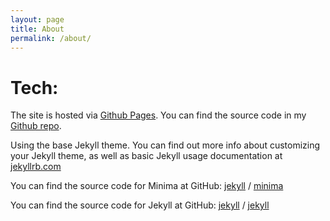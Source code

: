```yaml
---
layout: page
title: About
permalink: /about/
---
```


# Tech:
The site is hosted via [Github Pages](https://pages.github.com/).
You can find the source code in my [Github repo](https://github.com/Stokkie64/stokkie64.github.io). 

Using the base Jekyll theme. You can find out more info about customizing your Jekyll theme, as well as basic Jekyll usage documentation at [jekyllrb.com](https://jekyllrb.com/)

You can find the source code for Minima at GitHub:
[jekyll][jekyll-organization] /
[minima](https://github.com/jekyll/minima)

You can find the source code for Jekyll at GitHub:
[jekyll][jekyll-organization] /
[jekyll](https://github.com/jekyll/jekyll)


[jekyll-organization]: https://github.com/jekyll

